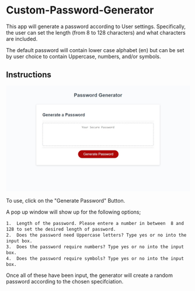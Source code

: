 # Custom-Password-Generator

This app will generate a password according to User settings.
Specifically, the user can set the length (from 8 to 128 characters) and what characters are included.

The default password will contain lower case alphabet (en) but can be set by user choice to contain Uppercase, numbers, and/or symbols.


## Instructions

![Screenshot of Password generator w/ button and text box](assets/images/password-generator-screenshot.jpg)

To use, click on the "Generate Password" Button.

A pop up window will show up for the following options;

    1.  Length of the password. Please entere a number in between  8 and 128 to set the desired length of password.
    2.  Does the password need Uppercase letters? Type yes or no into the input box.
    3.  Does the password require numbers? Type yes or no into the input box.
    4.  Does the password require symbols? Type yes or no into the input box. 

Once all of these have been input, the generator will create a random password according to the chosen specifciation.

